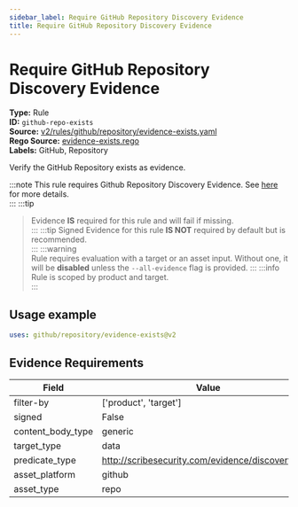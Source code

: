 ```yaml
---
sidebar_label: Require GitHub Repository Discovery Evidence
title: Require GitHub Repository Discovery Evidence
---  
```

# Require GitHub Repository Discovery Evidence  
**Type:** Rule  
**ID:** `github-repo-exists`  
**Source:** [v2/rules/github/repository/evidence-exists.yaml](https://github.com/scribe-public/sample-policies/blob/main/v2/rules/github/repository/evidence-exists.yaml)  
**Rego Source:** [evidence-exists.rego](https://github.com/scribe-public/sample-policies/blob/main/v2/rules/github/repository/evidence-exists.rego)  
**Labels:** GitHub, Repository  

Verify the GitHub Repository exists as evidence.

:::note 
This rule requires Github Repository Discovery Evidence. See [here](/docs/platforms/discover#github-discovery) for more details.  
::: 
:::tip 
> Evidence **IS** required for this rule and will fail if missing.  
::: 
:::tip 
Signed Evidence for this rule **IS NOT** required by default but is recommended.  
::: 
:::warning  
Rule requires evaluation with a target or an asset input. Without one, it will be **disabled** unless the `--all-evidence` flag is provided.
::: 
:::info  
Rule is scoped by product and target.  
:::  

## Usage example

```yaml
uses: github/repository/evidence-exists@v2
```

## Evidence Requirements  
| Field | Value |
|-------|-------|
| filter-by | ['product', 'target'] |
| signed | False |
| content_body_type | generic |
| target_type | data |
| predicate_type | http://scribesecurity.com/evidence/discovery/v0.1 |
| asset_platform | github |
| asset_type | repo |

